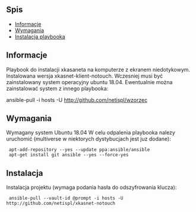 
## Spis
* [Informacje](#Informacje)
* [Wymagania](#Wymagania)
* [Instalacja playbooka](#Instalacja)

## Informacje
Playbook do instalacji xkasaneta na komputerze z ekranem niedotykowym. Instalowana wersja xkasnet-klient-notouch. Wczesniej musi być zainstalowany system operacyjny ubuntu 18.04.
Ewentualnie można zainstalować system z innego playbooka:

ansible-pull -i hosts -U http://github.com/netispl/wzorzec

## Wymagania
Wymagany system Ubuntu 18.04 
W celu odpalenia playbooka nalezy uruchomić (multiverse w niektorych dystybucjach jest juz dodane):

```
 apt-add-repository --yes --update ppa:ansible/ansible
 apt-get install git ansible --yes --force-yes
```

## Instalacja
Instalacja projektu (wymaga podania hasła do odszyfrowania klucza):

```
 ansible-pull --vault-id @prompt -i hosts -U http://github.com/netispl/xkasnet-notouch
```
